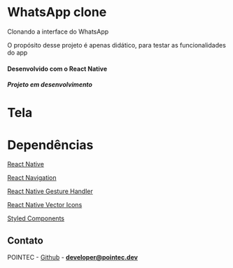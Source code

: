 # WhatsApp clone
Clonando a interface do WhatsApp

O propósito desse projeto é apenas didático, para testar as funcionalidades do app

#### Desenvolvido com o React Native
##### Projeto em desenvolvimento

# Tela


# Dependências
[React Native](https://reactnative.dev/)

[React Navigation](https://reactnavigation.org/)

[React Native Gesture Handler](docs.swmansion.com/react-native-gesture-handler/index.html)

[React Native Vector Icons](https://github.com/oblador/react-native-vector-icons)

[Styled Components](https://github.com/styled-components/styled-components)

## Contato

POINTEC - [Github](https://github.com/paesrafael) - **developer@pointec.dev**
